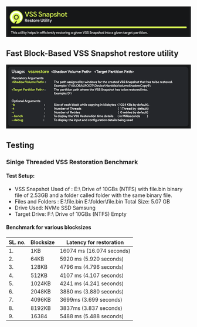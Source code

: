 ![screenshot](resources/gitbanner_cut.png)
## Fast Block-Based VSS Snapshot restore utility
![screenshot](resources/run.png)

## Testing

### Sinlge Threaded VSS Restoration Benchmark
#### Test Setup:
- VSS Snapshot Used of :  E:\ Drive of 10GBs (NTFS) with file.bin binary file of 2.53GB and a folder called folder with the same binary file.
- Files and Folders : E:\file.bin
                      E:\folder\file.bin
                      Total Size: 5.07 GB
- Drive Used: NVMe SSD Samsung
- Target Drive:  F:\ Drive of 10GBs (NTFS) Empty
#### Benchmark for various blocksizes
|SL. no. | Blocksize | Latency for restoration |
| -- | -- | -- |
| 1. | 1KB | 16074 ms (16.074 seconds) |
| 2. | 64KB | 5920 ms (5.920 seconds) |
| 3. | 128KB | 4796 ms (4.796 seconds) |
| 4. | 512KB | 4107 ms (4.107 seconds) |
| 5. | 1024KB | 4241 ms (4.241 seconds) |
| 6. | 2048KB | 3880 ms (3.880 seconds) |
| 7. | 4096KB | 3699ms (3.699 seconds) |
| 8. | 8192KB | 3837ms (3.837 seconds) |
| 9. | 16384 | 5488 ms (5.488 seconds) |



